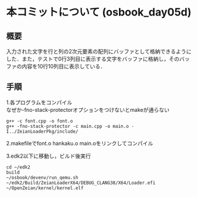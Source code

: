 # 本コミットについて (osbook_day05d)

## 概要
入力された文字を行と列の2次元要素の配列にバッファとして格納できるようにした．また，テストで0行3列目に表示する文字をバッファに格納し，そのバッファの内容を10行10列目に表示している．

## 手順
1.各プログラムをコンパイル  
なぜか-fno-stack-protectorオプションをつけないとmakeが通らない
```
g++ -c font.cpp -o font.o
g++ -fno-stack-protector -c main.cpp -o main.o -I../ZeianLoaderPkg/include/
```
2.makefileでfont.o hankaku.o main.oをリンクしてコンパイル  

3.edk2以下に移動し，ビルド後実行
```
cd ~/edk2
build
~/osbook/devenv/run_qemu.sh ~/edk2/Build/ZeianLoaderX64/DEBUG_CLANG38/X64/Loader.efi ~/OpenZeian/kernel/kernel.elf
```